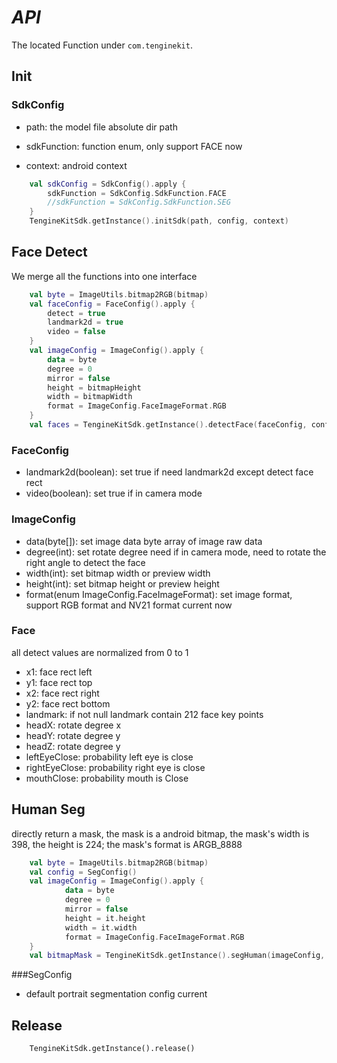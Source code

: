 # *API*
The located Function under ```com.tenginekit```.
## Init

### SdkConfig

- path: the model file absolute dir path

- sdkFunction: function enum, only support FACE now

- context: android context


``` kotlin
	val sdkConfig = SdkConfig().apply {
		sdkFunction = SdkConfig.SdkFunction.FACE
		//sdkFunction = SdkConfig.SdkFunction.SEG
	}
	TengineKitSdk.getInstance().initSdk(path, config, context)
```


## Face Detect
We merge all the functions into one interface

``` kotlin
	val byte = ImageUtils.bitmap2RGB(bitmap)
	val faceConfig = FaceConfig().apply {
        detect = true
        landmark2d = true
        video = false
	}
	val imageConfig = ImageConfig().apply {
        data = byte
        degree = 0
        mirror = false
        height = bitmapHeight
        width = bitmapWidth
        format = ImageConfig.FaceImageFormat.RGB
	}
	val faces = TengineKitSdk.getInstance().detectFace(faceConfig, config)
```

### FaceConfig
* landmark2d(boolean): set true if need landmark2d except detect face rect
* video(boolean): set true if in camera mode

### ImageConfig
* data(byte[]): set image data byte array of image raw data
* degree(int): set rotate degree need if in camera mode, need to rotate the right angle to detect the face
* width(int): set bitmap width or preview width
* height(int): set bitmap height or preview height
* format(enum ImageConfig.FaceImageFormat): set image format, support RGB format and NV21 format current now

### Face

all detect values ​​are normalized from 0 to 1

* x1: face rect left
* y1: face rect top
* x2: face rect right
* y2: face rect bottom
* landmark: if not null landmark contain 212 face key points
* headX:  rotate degree x
* headY:  rotate degree y
* headZ:  rotate degree y
* leftEyeClose:  probability left eye is close
* rightEyeClose: probability right eye is close
* mouthClose: probability mouth is Close


## Human Seg

directly return a mask, the mask is a android bitmap, the mask's width is 398, the height is 224; the mask's format is ARGB_8888


``` kotlin
	val byte = ImageUtils.bitmap2RGB(bitmap)
	val config = SegConfig()
	val imageConfig = ImageConfig().apply {
			data = byte
			degree = 0
			mirror = false
			height = it.height
			width = it.width
			format = ImageConfig.FaceImageFormat.RGB
	}
	val bitmapMask = TengineKitSdk.getInstance().segHuman(imageConfig, config)
```
            
###SegConfig

* default portrait segmentation config current




## Release
```
	TengineKitSdk.getInstance().release()
```

